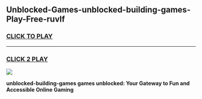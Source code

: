 
## Unblocked-Games-unblocked-building-games-Play-Free-ruvlf
<h3>
<a href="https://premium76.site?title=unblocked-building-games&ref=09A">CLICK TO PLAY</a></h3>
<hr>

<h3>
<a href="https://premium76.site?title=unblocked-building-games&ref=09A">CLICK 2 PLAY</a>
  
</h3>

<a href="https://premium76.site?title=unblocked-building-games&ref=09A"><img src="https://clearcache.store/games.png"></a>


**unblocked-building-games games unblocked: Your Gateway to Fun and Accessible Online Gaming**
